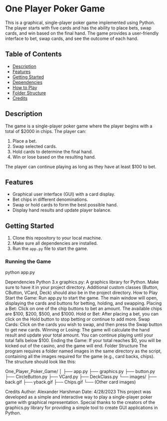 # One Player Poker Game

This is a graphical, single-player poker game implemented using Python. The player starts with five cards and has the ability to place bets, swap cards, and win based on the final hand. The game provides a user-friendly interface to bet, swap cards, and see the outcome of each hand.

## Table of Contents
- [Description](#description)
- [Features](#features)
- [Getting Started](#getting-started)
- [Dependencies](#dependencies)
- [How to Play](#how-to-play)
- [Folder Structure](#folder-structure)
- [Credits](#credits)

## Description
The game is a single-player poker game where the player begins with a total of $2000 in chips. The player can:
1. Place a bet.
2. Swap selected cards.
3. Hold cards to determine the final hand.
4. Win or lose based on the resulting hand.

The player can continue playing as long as they have at least $100 to bet.

## Features
- Graphical user interface (GUI) with a card display.
- Bet chips in different denominations.
- Swap or hold cards to form the best possible hand.
- Display hand results and update player balance.

## Getting Started
1. Clone this repository to your local machine.
2. Make sure all dependencies are installed.
3. Run the `app.py` file to start the game.

### Running the Game
python app.py

Dependencies
Python 3.x
graphics.py: A graphics library for Python. Make sure to have it in your project directory.
Additional custom classes (Button, CButton, VCard, Deck) should also be in the project directory.
How to Play
Start the Game: Run app.py to start the game. The main window will open, displaying the cards and buttons for betting, holding, and swapping.
Placing a Bet: Click on one of the chip buttons to bet an amount. The available chips are $100, $200, $500, and $1000.
Hold or Bet: After placing a bet, you can click on the Hold button to stop betting or continue to add more.
Swap Cards: Click on the cards you wish to swap, and then press the Swap button to get new cards.
Winning or Losing: The game will calculate the hand result and update your total amount. You can continue playing until your total falls below $100.
Ending the Game: If your total reaches $0, you will be kicked out of the casino, and the game will end.
Folder Structure
The program requires a folder named images in the same directory as the script, containing all the images required for the game (e.g., card backs, chips). The structure should look like this:

One_Player_Poker_Game/
│
├── app.py
├── graphics.py
├── button.py
├── CircleButton.py
├── VCard.py
├── DeckClass.py
└── images/
    ├── back.gif
    ├── yback.gif
    ├── Chips.gif
    └── (Other card images)


Credits
Author: Alexander Harshman
Date: 4/28/2023
This project was developed as a simple and interactive way to play a single-player poker game with graphical representation. Special thanks to the creators of the graphics.py library for providing a simple tool to create GUI applications in Python.
